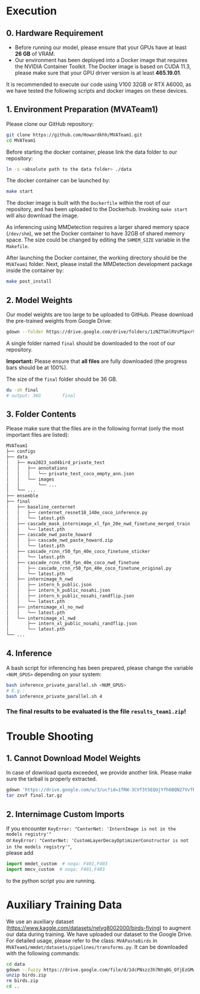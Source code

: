 # Execution

## 0. Hardware Requirement
- Before running our model, please ensure that your GPUs have at least **26 GB** of VRAM.
- Our environment has been deployed into a Docker image that requires the NVIDIA Container Toolkit. The Docker image is based on CUDA 11.3, please make sure that your GPU driver version is at least **465.19.01**.

It is recommended to execute our code using V100 32GB or RTX A6000, as we have tested the following scripts and docker images on these devices.

## 1. Environment Preparation (MVATeam1)

Please clone our GitHub repository:

```bash
git clone https://github.com/Howardkhh/MVATeam1.git
cd MVATeam1
```

Before starting the docker container, please link the data folder to our repository:

```bash
ln -s <absolute path to the data folder> ./data
```

The docker container can be launched by:

```bash
make start
```

The docker image is built with the `Dockerfile` within the root of our repository, and has been uploaded to the Dockerhub. Invoking `make start` will also download the image.

As inferencing using MMDetection requires a larger shared memory space (`/dev/shm`), we set the Docker container to have 32GB of shared memory space. The size could be changed by editing the `SHMEM_SIZE` variable in the `Makefile`.

After launching the Docker container, the working directory should be the `MVATeam1` folder. Next, please install the MMDetection development package inside the container by:

```bash
make post_install
```

## 2. Model Weights

Our model weights are too large to be uploaded to GitHub. Please download the pre-trained weights from Google Drive:

```bash
gdown --folder https://drive.google.com/drive/folders/1zNZTGmlRVsPSpxrVwpik17I2w3XLbqDc?usp=share_link
```

A single folder named `final` should be downloaded to the root of our repository. 



**Important:** Please ensure that **all files** are fully downloaded (the progress bars should be at 100%). 

The size of the `final` folder should be 36 GB.
```bash
du -sh final
# output: 36G        final
```

## 3. Folder Contents 
Please make sure that the files are in the following format (only the most important files are listed):
```bash
MVATeam1
├── configs
├── data
│   ├── mva2023_sod4bird_private_test
│   │   ├── annotations
│   │   │   └── private_test_coco_empty_ann.json
│   │   └── images
│   │       └── ...
│   └── ...
├── ensemble
├── final
│	├── baseline_centernet
│	│   ├── centernet_resnet18_140e_coco_inference.py
│	│   └── latest.pth
│	├── cascade_mask_internimage_xl_fpn_20e_nwd_finetune_merged_train
│	│   └── latest.pth
│	├── cascade_nwd_paste_howard
│	│   ├── cascade_nwd_paste_howard.zip
│	│   └── latest.pth
│	├── cascade_rcnn_r50_fpn_40e_coco_finetune_sticker
│	│   └── latest.pth
│	├── cascade_rcnn_r50_fpn_40e_coco_nwd_finetune
│	│   ├── cascade_rcnn_r50_fpn_40e_coco_finetune_original.py
│	│   └── latest.pth
│	├── internimage_h_nwd
│	│   ├── intern_h_public.json
│	│   ├── intern_h_public_nosahi.json
│	│   ├── intern_h_public_nosahi_randflip.json
│	│   └── latest.pth
│	├── internimage_xl_no_nwd
│	│   └── latest.pth
│	└── internimage_xl_nwd
│		├── intern_xl_public_nosahi_randflip.json
│		└── latest.pth   
└── ...
```

## 4. Inference
A bash script for inferencing has been prepared, please change the variable `<NUM_GPUS>` depending on your system:
```bash
bash inference_private_parallel.sh <NUM_GPUS>
# E.g.:
bash inference_private_parallel.sh 4
```

### **The final results to be evaluated is the file `results_team1.zip`!**

# Trouble Shooting
## 1. Cannot Download Model Weights

In case of download quota exceeded, we provide another link. Please make sure the tarball is properly extracted.
```bash
gdown 'https://drive.google.com/u/3/uc?id=1fRW-3CVf3t5EQUjYfh6BQN27VvTRTn9a&export=download'
tar zxvf final.tar.gz
```
## 2. Internimage Custom Imports
If you encounter 
```KeyError: "CenterNet: 'InternImage is not in the models registry'"```\
or
```KeyError: "CenterNet: 'CustomLayerDecayOptimizerConstructor is not in the models registry'"```,\
please add
```python
import mmdet_custom  # noqa: F401,F403
import mmcv_custom  # noqa: F401,F403
```
to the python script you are running.


# Auxiliary Training Data
We use an auxiliary dataset (https://www.kaggle.com/datasets/nelyg8002000/birds-flying) to augment our data during training. We have uploaded our dataset to the Google Drive. For detailed usage, please refer to the class: `MVAPasteBirds` in `MVATeam1/mmdet/datasets/pipelines/transforms.py`. It can be downloaded with the following commands:

```bash
cd data
gdown --fuzzy https://drive.google.com/file/d/1dcPNszz3h7Ntq0G_OfjEzGMwc9OAv7uQ/view?usp=share_link
unzip birds.zip
rm birds.zip
cd ..
```